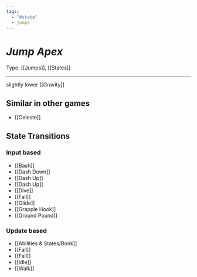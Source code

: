 ```yaml
---
tags:
  - "#state"
  - jumps
---
```


# _Jump Apex_

Type: [[Jumps]], [[States]]

----


slightly lower [[Gravity]]


## Similar in other games

* [[Celeste]]


## State Transitions

### Input based

* [[Bash]]
* [[Dash Down]]
* [[Dash Up]]
* [[Dash Up]]
* [[Dive]]
* [[Fall]]
* [[Glide]]
* [[Grapple Hook]]
* [[Ground Pound]]

### Update based

* [[Abilities & States/Bonk]]
* [[Fall]]
* [[Fall]]
* [[Idle]]
* [[Walk]]

